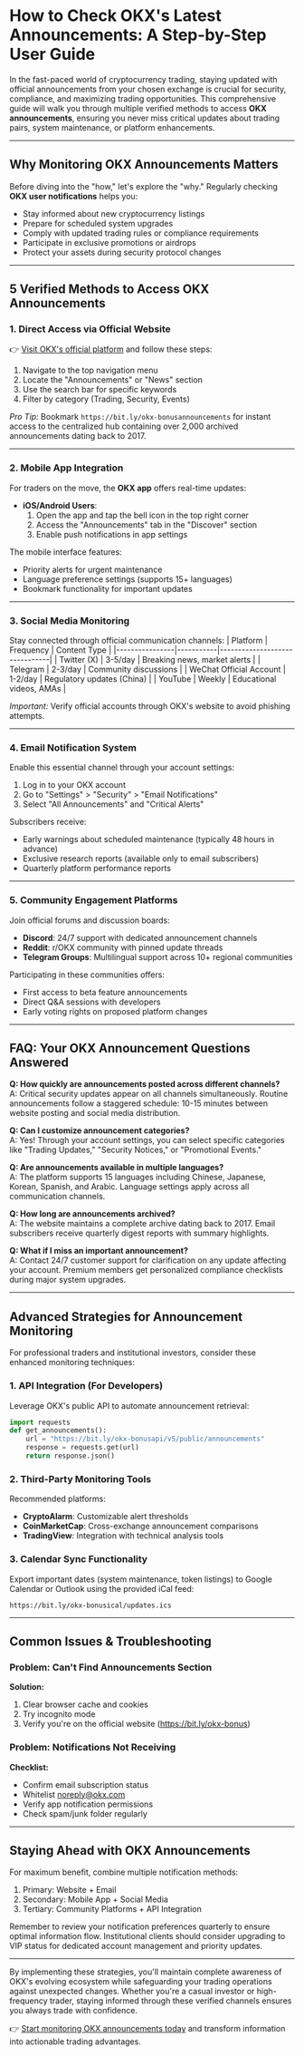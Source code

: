 # How to Check OKX's Latest Announcements: A Step-by-Step User Guide

In the fast-paced world of cryptocurrency trading, staying updated with official announcements from your chosen exchange is crucial for security, compliance, and maximizing trading opportunities. This comprehensive guide will walk you through multiple verified methods to access **OKX announcements**, ensuring you never miss critical updates about trading pairs, system maintenance, or platform enhancements.

---

## Why Monitoring OKX Announcements Matters

Before diving into the "how," let's explore the "why." Regularly checking **OKX user notifications** helps you:
- Stay informed about new cryptocurrency listings
- Prepare for scheduled system upgrades
- Comply with updated trading rules or compliance requirements
- Participate in exclusive promotions or airdrops
- Protect your assets during security protocol changes

---

## 5 Verified Methods to Access OKX Announcements

### 1. Direct Access via Official Website
👉 [Visit OKX's official platform](https://bit.ly/okx-bonus) and follow these steps:
1. Navigate to the top navigation menu
2. Locate the "Announcements" or "News" section
3. Use the search bar for specific keywords
4. Filter by category (Trading, Security, Events)

*Pro Tip:* Bookmark `https://bit.ly/okx-bonusannouncements` for instant access to the centralized hub containing over 2,000 archived announcements dating back to 2017.

---

### 2. Mobile App Integration
For traders on the move, the **OKX app** offers real-time updates:
- **iOS/Android Users**: 
  1. Open the app and tap the bell icon in the top right corner
  2. Access the "Announcements" tab in the "Discover" section
  3. Enable push notifications in app settings

The mobile interface features:
- Priority alerts for urgent maintenance
- Language preference settings (supports 15+ languages)
- Bookmark functionality for important updates

---

### 3. Social Media Monitoring
Stay connected through official communication channels:
| Platform       | Frequency | Content Type                  |
|----------------|-----------|-------------------------------|
| Twitter (X)    | 3-5/day   | Breaking news, market alerts  |
| Telegram       | 2-3/day   | Community discussions         |
| WeChat Official Account | 1-2/day | Regulatory updates (China)  |
| YouTube        | Weekly    | Educational videos, AMAs      |

*Important:* Verify official accounts through OKX's website to avoid phishing attempts.

---

### 4. Email Notification System
Enable this essential channel through your account settings:
1. Log in to your OKX account
2. Go to "Settings" > "Security" > "Email Notifications"
3. Select "All Announcements" and "Critical Alerts"

Subscribers receive:
- Early warnings about scheduled maintenance (typically 48 hours in advance)
- Exclusive research reports (available only to email subscribers)
- Quarterly platform performance reports

---

### 5. Community Engagement Platforms
Join official forums and discussion boards:
- **Discord**: 24/7 support with dedicated announcement channels
- **Reddit**: r/OKX community with pinned update threads
- **Telegram Groups**: Multilingual support across 10+ regional communities

Participating in these communities offers:
- First access to beta feature announcements
- Direct Q&A sessions with developers
- Early voting rights on proposed platform changes

---

## FAQ: Your OKX Announcement Questions Answered

**Q: How quickly are announcements posted across different channels?**  
A: Critical security updates appear on all channels simultaneously. Routine announcements follow a staggered schedule: 10-15 minutes between website posting and social media distribution.

**Q: Can I customize announcement categories?**  
A: Yes! Through your account settings, you can select specific categories like "Trading Updates," "Security Notices," or "Promotional Events."

**Q: Are announcements available in multiple languages?**  
A: The platform supports 15 languages including Chinese, Japanese, Korean, Spanish, and Arabic. Language settings apply across all communication channels.

**Q: How long are announcements archived?**  
A: The website maintains a complete archive dating back to 2017. Email subscribers receive quarterly digest reports with summary highlights.

**Q: What if I miss an important announcement?**  
A: Contact 24/7 customer support for clarification on any update affecting your account. Premium members get personalized compliance checklists during major system upgrades.

---

## Advanced Strategies for Announcement Monitoring

For professional traders and institutional investors, consider these enhanced monitoring techniques:

### 1. API Integration (For Developers)
Leverage OKX's public API to automate announcement retrieval:
```python
import requests
def get_announcements():
    url = "https://bit.ly/okx-bonusapi/v5/public/announcements"
    response = requests.get(url)
    return response.json()
```

### 2. Third-Party Monitoring Tools
Recommended platforms:
- **CryptoAlarm**: Customizable alert thresholds
- **CoinMarketCap**: Cross-exchange announcement comparisons
- **TradingView**: Integration with technical analysis tools

### 3. Calendar Sync Functionality
Export important dates (system maintenance, token listings) to Google Calendar or Outlook using the provided iCal feed:
```
https://bit.ly/okx-bonusical/updates.ics
```

---

## Common Issues & Troubleshooting

### Problem: Can't Find Announcements Section
**Solution:** 
1. Clear browser cache and cookies
2. Try incognito mode
3. Verify you're on the official website (https://bit.ly/okx-bonus)

### Problem: Notifications Not Receiving
**Checklist:**
- Confirm email subscription status
- Whitelist noreply@okx.com
- Verify app notification permissions
- Check spam/junk folder regularly

---

## Staying Ahead with OKX Announcements

For maximum benefit, combine multiple notification methods:
1. Primary: Website + Email
2. Secondary: Mobile App + Social Media
3. Tertiary: Community Platforms + API Integration

Remember to review your notification preferences quarterly to ensure optimal information flow. Institutional clients should consider upgrading to VIP status for dedicated account management and priority updates.

---

By implementing these strategies, you'll maintain complete awareness of OKX's evolving ecosystem while safeguarding your trading operations against unexpected changes. Whether you're a casual investor or high-frequency trader, staying informed through these verified channels ensures you always trade with confidence.

👉 [Start monitoring OKX announcements today](https://bit.ly/okx-bonus) and transform information into actionable trading advantages.